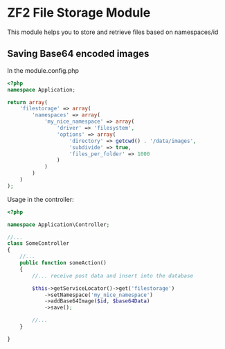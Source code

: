 # ZF2 File Storage Module

This module helps you to store and retrieve files based on namespaces/id

Saving Base64 encoded images
----------------------------

In the module.config.php

```php
<?php
namespace Application;

return array(
    'filestorage' => array(
        'namespaces' => array(
            'my_nice_namespace' => array(
                'driver' => 'filesystem',
                'options' => array(
                    'directory' => getcwd() . '/data/images',
                    'subdivide' => true,
                    'files_per_folder' => 1000
                )
            )
        )
    )
);
```


Usage in the controller:

```php
<?php

namespace Application\Controller;

//...
class SomeController
{
    //...
    public function someAction()
    {
        //... receive post data and insert into the database

        $this->getServiceLocator()->get('filestorage')
            ->setNamespace('my_nice_namespace')
            ->addBase64Image($id, $base64Data)
            ->save();

        //...
    }

}
```
